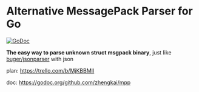 # Alternative MessagePack Parser for Go

[![GoDoc](https://godoc.org/github.com/zhengkai/mpp?status.svg)](https://godoc.org/github.com/zhengkai/mpp)

**The easy way to parse unknown struct msgpack binary**, just like [buger/jsonparser](https://github.com/buger/jsonparser) with json


plan: https://trello.com/b/MjKBBMIl

doc: https://godoc.org/github.com/zhengkai/mpp
